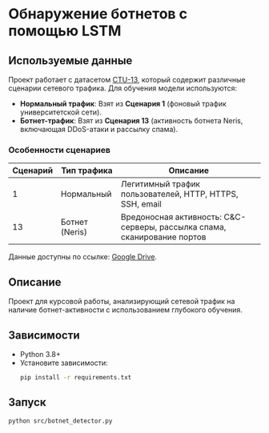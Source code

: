 # Обнаружение ботнетов с помощью LSTM

## Используемые данные
Проект работает с датасетом [CTU-13](https://www.stratosphereips.org/datasets-ctu13), который содержит различные сценарии сетевого трафика. 
Для обучения модели используются:
- **Нормальный трафик**: Взят из **Сценария 1** (фоновый трафик университетской сети).
- **Ботнет-трафик**: Взят из **Сценария 13** (активность ботнета Neris, включающая DDoS-атаки и рассылку спама).

### Особенности сценариев
| Сценарий | Тип трафика       | Описание                                                                 |
|----------|-------------------|-------------------------------------------------------------------------|
| 1        | Нормальный        | Легитимный трафик пользователей, HTTP, HTTPS, SSH, email               |
| 13       | Ботнет (Neris)    | Вредоносная активность: C&C-серверы, рассылка спама, сканирование портов |

Данные доступны по ссылке: [Google Drive](ваша_ссылка_сюда).

## Описание
Проект для курсовой работы, анализирующий сетевой трафик на наличие ботнет-активности с использованием глубокого обучения.

## Зависимости
- Python 3.8+
- Установите зависимости:  
  ```bash
  pip install -r requirements.txt

## Запуск
```bash
python src/botnet_detector.py
